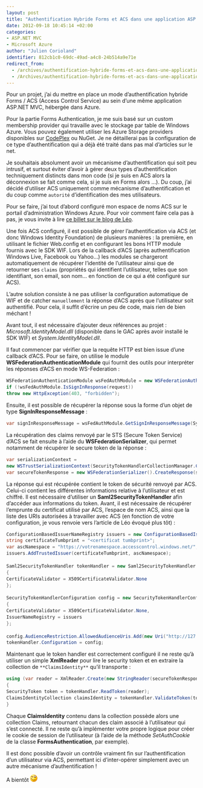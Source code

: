 ```yaml
---
layout: post
title: "Authentification Hybride Forms et ACS dans une application ASP.NET MVC hébergée dans Azure"
date: 2012-09-18 10:45:14 +02:00
categories:
- ASP.NET MVC
- Microsoft Azure
author: "Julien Corioland"
identifier: 812cb1c0-69dc-49ad-a4c8-24b514a9e71e
redirect_from:
  - /archives/authentification-hybride-forms-et-acs-dans-une-application-aspnet-mvc-hebergee-dans-azure
  - /Archives/authentification-hybride-forms-et-acs-dans-une-application-aspnet-mvc-hebergee-dans-azure
---
```


Pour un projet, j’ai du mettre en place un mode d’authentification hybride Forms / ACS (Access Control Service) au sein d’une même application ASP.NET MVC, hébergée dans Azure.

Pour la partie Forms Authentication, je me suis basé sur un custom membership provider qui travaille avec le stockage par table de Windows Azure. Vous pouvez également utiliser les Azure Storage providers disponibles sur [CodePlex](http://azureproviders.codeplex.com/) ou NuGet. Je ne détaillerai pas la configuration de ce type d’authentification qui a déjà été traité dans pas mal d’articles sur le net.

Je souhaitais absolument avoir un mécanisme d’authentification qui soit peu intrusif, et surtout éviter d’avoir à gérer deux types d’authentification techniquement distincts dans mon code (si je suis en ACS alors la déconnexion se fait comme cela, si je suis en Forms alors …). Du coup, j’ai décidé d’utiliser ACS uniquement comme mécanisme d’authentification et du coup comme `autorité` d’identification des mes utilisateurs.

Pour se faire, j’ai tout d’abord configuré mon espace de noms ACS sur le portail d’administration Windows Azure. Pour voir comment faire cela pas à pas, je vous invite à lire [ce billet sur le blog de Léo](http://blogs.codes-sources.com/leo/archive/2011/11/14/windows-azure-access-control-service.aspx).

Une fois ACS configuré, il est possible de gérer l’authentification via ACS (et donc Windows Identity Foundation) de plusieurs manières : la première, en utilisant le fichier Web.config et en configurant les bons HTTP module fournis avec le SDK WIF. Lors de la callback d’ACS (après authentification Windows Live, Facebook ou Yahoo…) les modules se chargeront automatiquement de récupérer l’identité de l’utilisateur ainsi que de retourner ses `claims` (propriétés qui identifient l’utilisateur, telles que son identifiant, son email, son nom… en fonction de ce qui a été configuré sur ACS).

L’autre solution consiste à ne pas utiliser la configuration automatique de WIF et de catcher `manuellement` la réponse d’ACS après que l’utilisateur soit authentifié. Pour cela, il suffit d’écrire un peu de code, mais rien de bien méchant !

Avant tout, il est nécessaire d’ajouter deux références au projet : <em>Microsoft.IdentityModel.dll</em> (disponible dans le GAC après avoir installé le SDK WIF) et <em>System.IdentityModel.dll</em>.

Il faut commencer par vérifier que la requête HTTP est bien issue d’une callback d’ACS. Pour se faire, on utilise le module **WSFederationAuthenticationModule** qui fournit des outils pour interpréter les réponses d’ACS en mode WS-Federation :

```csharp
WSFederationAuthenticationModule wsFedAuthModule = new WSFederationAuthenticationModule();
if (!wsFedAuthModule.IsSignInResponse(request))
throw new HttpException(403, "forbidden");
```

Ensuite, il est possible de récupérer la réponse sous la forme d’un objet de type **SignInResponseMessage** :

```csharp
var signInResponseMessage = wsFedAuthModule.GetSignInResponseMessage(System.Web.HttpContext.Current.Request);
```

La récupération des claims renvoyé par le STS (Secure Token Service) d’ACS se fait ensuite à l’aide du **WSFederationSerializer**, qui permet notamment de récupérer le secure token de la réponse :

```csharp
var serializationContext =
new WSTrustSerializationContext(SecurityTokenHandlerCollectionManager.CreateDefaultSecurityTokenHandlerCollectionManager());
var secureTokenResponse = new WSFederationSerializer().CreateResponse(signInResponseMessage, serializationContext);
```

La réponse qui est récupérée contient le token de sécurité renvoyé par ACS. Celui-ci contient les différentes informations relative à l’utilisateur et est chiffré. Il est nécessaire d’utiliser un **Saml2SecurityTokenHandler** afin d’accéder aux informations du token. Avant, il est nécessaire de récupérer l’emprunte du certificat utilisé par ACS, l’espace de nom ACS, ainsi que la liste des URIs autorisées à travailler avec ACS (en fonction de votre configuration, je vous renvoie vers l’article de Léo évoqué plus tôt) :

```csharp
ConfigurationBasedIssuerNameRegistry issuers = new ConfigurationBasedIssuerNameRegistry();
string certificateTumbprint = "<certificat tumbprint>";
var ascNamespace = "https://votrenamespace.accesscontrol.windows.net/";
issuers.AddTrustedIssuer(certificateTumbprint, ascNamespace);

Saml2SecurityTokenHandler tokenHandler = new Saml2SecurityTokenHandler
{
CertificateValidator = X509CertificateValidator.None
};

SecurityTokenHandlerConfiguration config = new SecurityTokenHandlerConfiguration
{
CertificateValidator = X509CertificateValidator.None,
IssuerNameRegistry = issuers
};

config.AudienceRestriction.AllowedAudienceUris.Add(new Uri("http://127.0.0.1"));
tokenHandler.Configuration = config;
```

Maintenant que le token handler est correctement configuré il ne reste qu’à utiliser un simple **XmlReader** pour lire le security token et en extraire la collection de `**ClaimsIdentity**` qu’il transporte :

```csharp
using (var reader = XmlReader.Create(new StringReader(secureTokenResponse.RequestedSecurityToken.SecurityTokenXml.OuterXml)))
{
SecurityToken token = tokenHandler.ReadToken(reader);
ClaimsIdentityCollection claimsIdentity = tokenHandler.ValidateToken(token);
}
```

Chaque **ClaimsIdentity** contenu dans la collection possède alors une collection Claims, retournant chacun des claim associé à l’utilisateur qui s’est connecté. Il ne reste qu’à implémenter votre propre logique pour créer le cookie de session de l’utilisateur (à l’aide de la méthode <em>SetAuthCookie</em> de la classe **FormsAuthentication**, par exemple).

Il est donc possible d’avoir un contrôle vraiment fin sur l’authentification d’un utilisateur via ACS, permettant ici d’inter-opérer simplement avec un autre mécanisme d’authentification !

A bientôt ![image](/images/authentification-hybride-forms-et-acs-dans-une-application-aspnet-mvc-hebergee-dans-azure/ba0b76a6-45ff-45a3-a9d1-28b12ac36d90.jpg)

